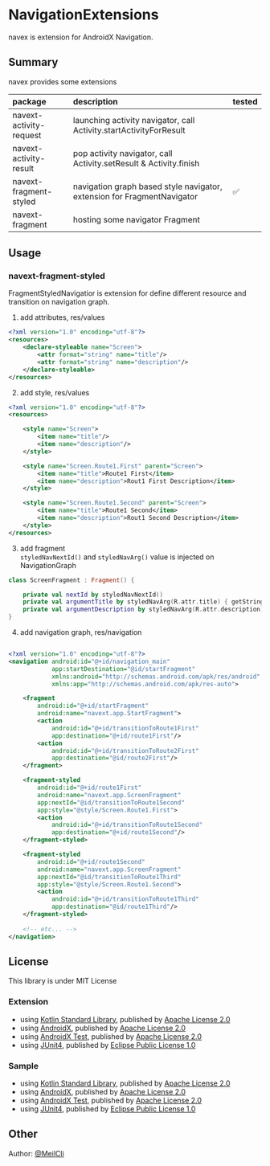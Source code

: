 # NavigationExtensions
navex is extension for AndroidX Navigation.

## Summary
navex provides some extensions

|package|description|tested|
|:--|:--|:--|
|navext-activity-request|launching activity navigator, call Activity.startActivityForResult||
|navext-activity-result|pop activity navigator, call Activity.setResult & Activity.finish||
|navext-fragment-styled|navigation graph based style navigator, extension for FragmentNavigator|:white_check_mark:|
|navext-fragment|hosting some navigator Fragment||

## Usage
### navext-fragment-styled
FragmentStyledNavigatior is extension for define different resource and transition on navigation graph.

1. add attributes, res/values
```xml
<?xml version="1.0" encoding="utf-8"?>
<resources>
    <declare-styleable name="Screen">
        <attr format="string" name="title"/>
        <attr format="string" name="description"/>
    </declare-styleable>
</resources>
```

2. add style, res/values
```xml
<?xml version="1.0" encoding="utf-8"?>
<resources>

    <style name="Screen">
        <item name="title"/>
        <item name="description"/>
    </style>

    <style name="Screen.Route1.First" parent="Screen">
        <item name="title">Route1 First</item>
        <item name="description">Rout1 First Description</item>
    </style>

    <style name="Screen.Route1.Second" parent="Screen">
        <item name="title">Route1 Second</item>
        <item name="description">Rout1 Second Description</item>
    </style>
</resources>
```

3. add fragment  
`styledNavNextId()` and `styledNavArg()` value is injected on NavigationGraph
```kotlin
class ScreenFragment : Fragment() {

    private val nextId by styledNavNextId()
    private val argumentTitle by styledNavArg(R.attr.title) { getString() }
    private val argumentDescription by styledNavArg(R.attr.description) { getString() }
}
```

4. add navigation graph, res/navigation
```xml

<?xml version="1.0" encoding="utf-8"?>
<navigation android:id="@+id/navigation_main"
            app:startDestination="@id/startFragment"
            xmlns:android="http://schemas.android.com/apk/res/android"
            xmlns:app="http://schemas.android.com/apk/res-auto">

    <fragment
        android:id="@+id/startFragment"
        android:name="navext.app.StartFragment">
        <action
            android:id="@+id/transitionToRoute1First"
            app:destination="@+id/route1First"/>
        <action
            android:id="@+id/transitionToRoute2First"
            app:destination="@id/route2First"/>
    </fragment>

    <fragment-styled
        android:id="@+id/route1First"
        android:name="navext.app.ScreenFragment"
        app:nextId="@id/transitionToRoute1Second"
        app:style="@style/Screen.Route1.First">
        <action
            android:id="@+id/transitionToRoute1Second"
            app:destination="@+id/route1Second"/>
    </fragment-styled>

    <fragment-styled
        android:id="@+id/route1Second"
        android:name="navext.app.ScreenFragment"
        app:nextId="@id/transitionToRoute1Third"
        app:style="@style/Screen.Route1.Second">
        <action
            android:id="@+id/transitionToRoute1Third"
            app:destination="@id/route1Third"/>
    </fragment-styled>
  
    <!-- etc... -->
</navigation>
```

## License
This library is under MIT License

### Extension
- using [Kotlin Standard Library](https://github.com/JetBrains/kotlin/tree/master/libraries/stdlib), published by [Apache License 2.0](https://github.com/JetBrains/kotlin/tree/master/license)
- using [AndroidX](https://github.com/aosp-mirror/platform_frameworks_support), published by [Apache License 2.0](https://github.com/aosp-mirror/platform_frameworks_support/blob/androidx-master-dev/LICENSE.txt)
- using [AndroidX Test](https://github.com/android/android-test), published by [Apache License 2.0](https://github.com/android/android-test/blob/master/LICENSE)
- using [JUnit4](https://github.com/junit-team/junit4), published by [Eclipse Public License 1.0](https://github.com/junit-team/junit4/blob/master/LICENSE-junit.txt)

### Sample
- using [Kotlin Standard Library](https://github.com/JetBrains/kotlin/tree/master/libraries/stdlib), published by [Apache License 2.0](https://github.com/JetBrains/kotlin/tree/master/license)
- using [AndroidX](https://github.com/aosp-mirror/platform_frameworks_support), published by [Apache License 2.0](https://github.com/aosp-mirror/platform_frameworks_support/blob/androidx-master-dev/LICENSE.txt)
- using [AndroidX Test](https://github.com/android/android-test), published by [Apache License 2.0](https://github.com/android/android-test/blob/master/LICENSE)
- using [JUnit4](https://github.com/junit-team/junit4), published by [Eclipse Public License 1.0](https://github.com/junit-team/junit4/blob/master/LICENSE-junit.txt)

## Other
Author: [@MeilCli](https://github.com/MeilCli)
